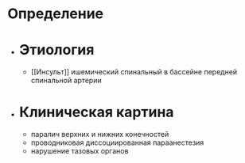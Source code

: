 # Определение
- # Этиология
	- [[Инсульт]] ишемический спинальный в бассейне передней спинальной артерии
- # Клиническая картина
	- паралич верхних и нижних конечностей
	- проводниковая диссоциированная параанестезия
	- нарушение тазовых органов